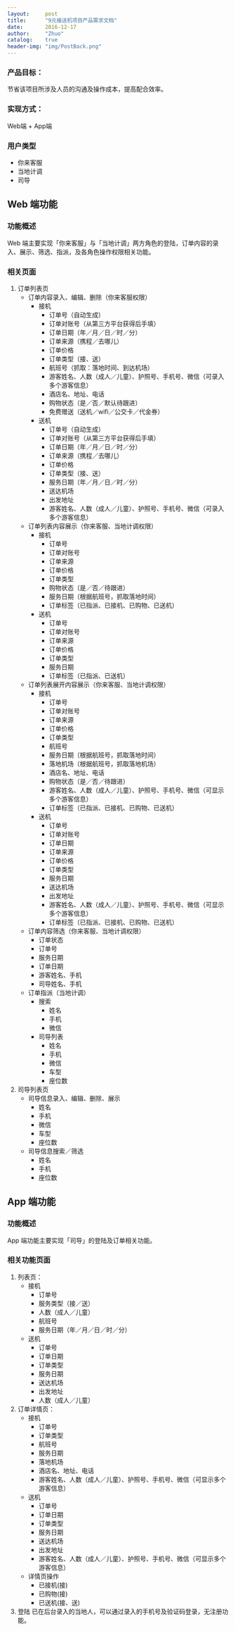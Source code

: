 ```yaml
---
layout:     post
title:      "9元接送机项目产品需求文档"
date:       2016-12-17
author:     "Zhuo"
catalog:    true
header-img: "img/PostBack.png"
---
```


### 产品目标：
节省该项目所涉及人员的沟通及操作成本，提高配合效率。
### 实现方式：
Web端 + App端
### 用户类型
- 你来客服
- 当地计调
- 司导

## Web 端功能
### 功能概述
Web 端主要实现「你来客服」与「当地计调」两方角色的登陆，订单内容的录入、展示、筛选、指派，及各角色操作权限相关功能。
### 相关页面
1. 订单列表页
	- 订单内容录入、编辑、删除（你来客服权限）
		- 接机
			- 订单号（自动生成）
			- 订单对账号（从第三方平台获得后手填）
			- 订单日期（年／月／日／时／分）
			- 订单来源（携程／去哪儿）
			- 订单价格
			- 订单类型（接、送）
			- 航班号（抓取：落地时间、到达机场）
			- 游客姓名、人数（成人／儿童）、护照号、手机号、微信（可录入多个游客信息）
			- 酒店名、地址、电话
			- 购物状态（是／否／默认待跟进）
			- 免费赠送（送机／wifi／公交卡／代金券）
		- 送机
			- 订单号（自动生成）
			- 订单对账号（从第三方平台获得后手填）
			- 订单日期（年／月／日／时／分）
			- 订单来源（携程／去哪儿）
			- 订单价格
			- 订单类型（接、送）
			- 服务日期（年／月／日／时／分）
			- 送达机场
			- 出发地址
			- 游客姓名、人数（成人／儿童）、护照号、手机号、微信（可录入多个游客信息）
	- 订单列表内容展示（你来客服、当地计调权限）
		- 接机
			- 订单号
			- 订单对账号
			- 订单来源
			- 订单价格
			- 订单类型
			- 购物状态（是／否／待跟进）
			- 服务日期（根据航班号，抓取落地时间）
			- 订单标签（已指派、已接机、已购物、已送机）
		- 送机
			- 订单号
			- 订单对账号
			- 订单来源
			- 订单价格
			- 订单类型
			- 服务日期
			- 订单标签（已指派、已送机）
	- 订单列表展开内容展示（你来客服、当地计调权限）
		- 接机
			- 订单号
			- 订单对账号
			- 订单来源
			- 订单价格
			- 订单类型
			- 航班号
			- 服务日期（根据航班号，抓取落地时间）
			- 落地机场（根据航班号，抓取落地机场）
			- 酒店名、地址、电话
			- 购物状态（是／否／待跟进）
			- 游客姓名、人数（成人／儿童）、护照号、手机号、微信（可显示多个游客信息）
			- 订单标签（已指派、已接机、已购物、已送机）
		- 送机
			- 订单号
			- 订单对账号
			- 订单日期
			- 订单来源
			- 订单价格
			- 订单类型
			- 服务日期
			- 送达机场
			- 出发地址
			- 游客姓名、人数（成人／儿童）、护照号、手机号、微信（可显示多个游客信息）
			- 订单标签（已指派、已接机、已购物、已送机）
	- 订单内容筛选（你来客服、当地计调权限）
		- 订单状态
		- 订单号
		- 服务日期
		- 订单日期
		- 游客姓名、手机
		- 司导姓名、手机
	- 订单指派（当地计调）
		- 搜索
			- 姓名
			- 手机
			- 微信
		- 司导列表
			- 姓名
			- 手机
			- 微信
			- 车型
			- 座位数
2. 司导列表页
	- 司导信息录入、编辑、删除、展示
		- 姓名
		- 手机
		- 微信
		- 车型
		- 座位数
	- 司导信息搜索／筛选
		- 姓名
		- 手机
		- 座位数

## App 端功能
### 功能概述
App 端功能主要实现「司导」的登陆及订单相关功能。
### 相关功能页面
1. 列表页：
	- 接机
		- 订单号
		- 服务类型（接／送）
		- 人数（成人／儿童）
		- 航班号
		- 服务日期（年／月／日／时／分）
	- 送机
		- 订单号
		- 订单日期
		- 订单类型
		- 服务日期
		- 送达机场
		- 出发地址
		- 人数（成人／儿童）
2. 订单详情页：
	- 接机
		- 订单号
		- 订单类型
		- 航班号
		- 服务日期
		- 落地机场
		- 酒店名、地址、电话
		- 游客姓名、人数（成人／儿童）、护照号、手机号、微信（可显示多个游客信息）
	- 送机
		- 订单号
		- 订单日期
		- 订单类型
		- 服务日期
		- 送达机场
		- 出发地址
		- 游客姓名、人数（成人／儿童）、护照号、手机号、微信（可显示多个游客信息）
	- 详情页操作
		- 已接机(接)
		- 已购物(接)
		- 已送机(接、送)
3. 登陆
已在后台录入的当地人，可以通过录入的手机号及验证码登录，无注册功能。


